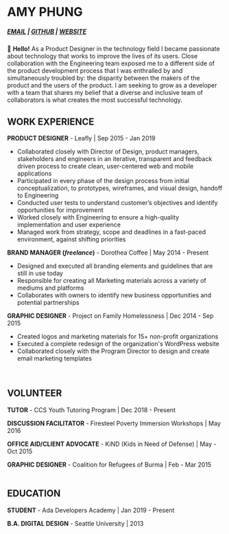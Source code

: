 # AMY PHUNG

 <h5> <a href="phung.amy85@gmail.com">EMAIL</a> | <a href="https://github.com/aphunk">GITHUB</a> | <a href="https://amyphung.xyz">WEBSITE</a></h5>
 
:wave: **Hello!**
As a Product Designer in the technology field I became passionate about technology that works to improve the lives of its users. Close collaboration with the Engineering team exposed me to a different side of the product development process that I was enthralled by and simultaneously troubled by: the disparity between the makers of the product and the users of the product. I am seeking to grow as a developer with a team that shares my belief that a diverse and inclusive team of collaborators is what creates the most successful technology.
<br> 

## WORK EXPERIENCE

**PRODUCT DESIGNER** -
Leafly | Sep 2015 - Jan 2019
- Collaborated closely with Director of Design, product managers, stakeholders and engineers in an iterative, transparent and feedback driven process to create clean, user-centered web and mobile applications
- Participated in every phase of the design process from initial conceptualization, to prototypes, wireframes, and visual design, handoff to Engineering
- Conducted user tests to understand customer’s objectives and identify opportunities for improvement
- Worked closely with Engineering to ensure a high-quality implementation and user experience
- Managed work from strategy, scope and deadlines in a fast-paced environment, against shifting priorities

**BRAND MANAGER (*freelance*)** -
Dorothea Coffee | May 2014 - Present 
- Designed and executed all branding elements and guidelines that are still in use today
-	Responsible for creating all Marketing materials across a variety of mediums and platforms
- Collaborates with owners to identify new business opportunities and potential partnerships

**GRAPHIC DESIGNER** -
Project on Family Homelessness | Dec 2014 - Sep 2015
- Created logos and marketing materials for 15+ non-profit organizations
- Executed a complete redesign of the organization's WordPress website
- Collaborated closely with the Program Director to design and create email marketing templates
<br>

## VOLUNTEER

**TUTOR** -
CCS Youth Tutoring Program | Dec 2018 - Present

**DISCUSSION FACILITATOR** -
Firesteel Poverty Immersion Workshops | May 2016

**OFFICE AID/CLIENT ADVOCATE** -
KiND (Kids in Need of Defense) | May - Oct 2015

**GRAPHIC DESIGNER** -
Coalition for Refugees of Burma | Feb - Mar 2015
<br>
<br>

## EDUCATION

**STUDENT** -
Ada Developers Academy | Jan 2019 - Present

**B.A. DIGITAL DESIGN** -
Seattle University | 2013


